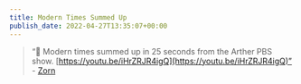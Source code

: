 ```yaml
---
title: Modern Times Summed Up
publish_date: 2022-04-27T13:35:07+00:00
---
```


> “🤔 Modern times summed up in 25 seconds from the Arther PBS show. [https://youtu.be/iHrZRJR4igQ](https://youtu.be/iHrZRJR4igQ)” - [Zorn](https://mikezornek.com/)
